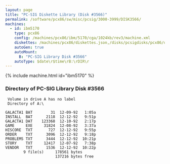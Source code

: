 ```yaml
---
layout: page
title: "PC-SIG Diskette Library (Disk #3566)"
permalink: /software/pcx86/sw/misc/pcsig/3000-3999/DISK3566/
machines:
  - id: ibm5170
    type: pcx86
    config: /machines/pcx86/ibm/5170/cga/1024kb/rev3/machine.xml
    diskettes: /machines/pcx86/diskettes.json,/disks/pcsigdisks/pcx86/diskettes.json
    autoGen: true
    autoMount:
      B: "PC-SIG Library Disk #3566"
    autoType: $date\r$time\rB:\rDIR\r
---
```


{% include machine.html id="ibm5170" %}

### Directory of PC-SIG Library Disk #3566

     Volume in drive A has no label
     Directory of A:\

    GALACTA1 BAT        31  12-09-92   1:05a
    INSTALL  BAT      2118  12-12-92   9:51p
    GALACTA1 DAT    123368  12-10-92   2:17p
    GAME     EXE     31824  12-08-92   3:37a
    HISCORE  TXT       727  12-12-92   9:55p
    ORDER    TXT      3096  12-12-92   9:18p
    PROBLEMS TXT      3444  12-12-92  10:21p
    STORY    TXT     12417  12-07-92   7:38p
    VENDOR   TXT      1536  12-12-92  10:22p
            9 file(s)     178561 bytes
                          137216 bytes free
